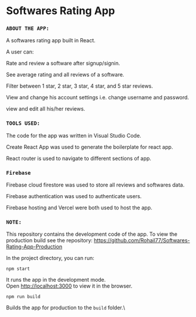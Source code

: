 # Softwares Rating App
### `ABOUT THE APP:`

A softwares rating app built in React. 

A user can: 

Rate and review a software after signup/signin.

See average rating and all reviews of a software. 

Filter between 1 star, 2 star, 3 star, 4 star, and 5 star reviews.

View and change his account settings i.e. change username and password.

view and edit all his/her reviews.

### `TOOLS USED:`

The code for the app was written in Visual Studio Code. 

Create React App was used to generate the boilerplate for react app. 

React router is used to navigate to different sections of app.

### `Firebase`
Firebase cloud firestore was used to store all reviews and softwares data.

Firebase authentication was used to authenticate users.

Firebase hosting and Vercel were both used to host the app.

### `NOTE:`

This repository contains the development code of the app. To view the production build see the repository: 
https://github.com/Rohail77/Softwares-Rating-App-Production

In the project directory, you can run:

`npm start`

It runs the app in the development mode.\
Open [http://localhost:3000](http://localhost:3000) to view it in the browser.

`npm run build`

Builds the app for production to the `build` folder.\
